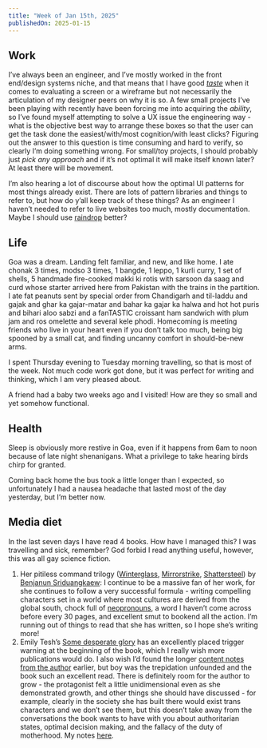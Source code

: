 ```yaml
---
title: "Week of Jan 15th, 2025"
publishedOn: 2025-01-15
---
```


## Work

I’ve always been an engineer, and I’ve mostly worked in the front end/design systems niche, and that means that I have good [_taste_](http://www.zenpencils.com/comic/90-ira-glass-advice-for-beginners/) when it comes to evaluating a screen or a wireframe but not necessarily the articulation of my designer peers on why it is so. A few small projects I’ve been playing with recently have been forcing me into acquiring the _ability_, so I’ve found myself attempting to solve a UX issue the engineering way - what is the objective best way to arrange these boxes so that the user can get the task done the easiest/with/most cognition/with least clicks? Figuring out the answer to this question is time consuming and hard to verify, so clearly I’m doing something wrong. For small/toy projects, I should probably just _pick any approach_ and if it’s not optimal it will make itself known later? At least there will be movement.

I’m also hearing a lot of discourse about how the optimal UI patterns for most things already exist. There are lots of pattern libraries and things to refer to, but how do y’all keep track of these things? As an engineer I haven’t needed to refer to live websites too much, mostly documentation. Maybe I should use [raindrop](https://raindrop.io/) better?

## Life

Goa was a dream. Landing felt familiar, and new, and like home. I ate chonak 3 times, modso 3 times, 1 bangde, 1 leppo, 1 kurli curry, 1 set of shells, 5 handmade fire-cooked makki ki rotis with sarsoon da saag and curd whose starter arrived here from Pakistan with the trains in the partition. I ate fat peanuts sent by special order from Chandigarh and til-laddu and gajak and ghar ka gajar-matar and bahar ka gajar ka halwa and hot hot puris and bihari aloo sabzi and a fanTASTIC croissant ham sandwich with plum jam and ros omelette and several kele phodi. Homecoming is meeting friends who live in your heart even if you don’t talk too much, being big spooned by a small cat, and finding uncanny comfort in should-be-new arms.

I spent Thursday evening to Tuesday morning travelling, so that is most of the week. Not much code work got done, but it was perfect for writing and thinking, which I am very pleased about.

A friend had a baby two weeks ago and I visited! How are they so small and yet somehow functional.

## Health

Sleep is obviously more restive in Goa, even if it happens from 6am to noon because of late night shenanigans. What a privilege to take hearing birds chirp for granted.

Coming back home the bus took a little longer than I expected, so unfortunately I had a nausea headache that lasted most of the day yesterday, but I’m better now.

## Media diet

In the last seven days I have read 4 books. How have I managed this? I was travelling and sick, remember? God forbid I read anything useful, however, this was all gay science fiction.

1. Her pitiless command trilogy ([Winterglass](https://www.goodreads.com/book/show/36240189-winterglass), [Mirrorstrike](https://www.goodreads.com/book/show/52272862-mirrorstrike), [Shattersteel](https://www.goodreads.com/book/show/59343734-shattersteel)) by [Benjanun Sriduangkaew](https://beekian.wordpress.com/): I continue to be a massive fan of her work, for she continues to follow a very successful formula - writing compelling characters set in a world where most cultures are derived from the global south, chock full of [neopronouns](https://www.hrc.org/resources/understanding-neopronouns), a word I haven’t come across before every 30 pages, and excellent smut to bookend all the action. I’m running out of things to read that she has written, so I hope she’s writing more!
2. Emily Tesh’s [Some desperate glory](https://www.goodreads.com/book/show/58388343-some-desperate-glory) has an excellently placed trigger warning at the beginning of the book, which I really wish more publications would do. I also wish I’d found the longer [content notes from the author](https://www.goodreads.com/review/show/4892735108) earlier, but boy was the trepidation unfounded and the book such an excellent read. There is definitely room for the author to grow - the protagonist felt a little unidimensional even as she demonstrated growth, and other things she should have discussed - for example, clearly in the society she has built there would exist trans characters and we don’t see them, but this doesn’t take away from the conversations the book wants to have with you about authoritarian states, optimal decision making, and the fallacy of the duty of motherhood. My notes [here](https://www.goodreads.com/review/show/7189759625).

